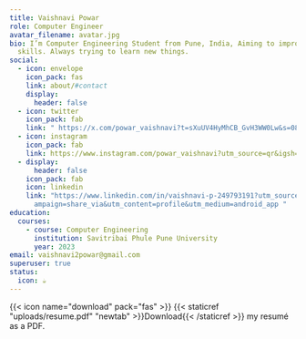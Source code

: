 ```yaml
---
title: Vaishnavi Powar
role: Computer Engineer
avatar_filename: avatar.jpg
bio: I’m Computer Engineering Student from Pune, India, Aiming to improve my
  skills. Always trying to learn new things.
social:
  - icon: envelope
    icon_pack: fas
    link: about/#contact
    display:
      header: false
  - icon: twitter
    icon_pack: fab
    link: " https://x.com/powar_vaishnavi?t=sXuUV4HyMhCB_GvH3WW0Lw&s=08 "
  - icon: instagram
    icon_pack: fab
    link: https://www.instagram.com/powar_vaishnavi?utm_source=qr&igsh=MWloMXNlc2E4bnU1dA==
  - display:
      header: false
    icon_pack: fab
    icon: linkedin
    link: "https://www.linkedin.com/in/vaishnavi-p-249793191?utm_source=share&utm_c\
      ampaign=share_via&utm_content=profile&utm_medium=android_app "
education:
  courses:
    - course: Computer Engineering
      institution: Savitribai Phule Pune University
      year: 2023
email: vaishnavi2powar@gmail.com
superuser: true
status:
  icon: ☕️
---
```



{{< icon name="download" pack="fas" >}} {{< staticref "uploads/resume.pdf" "newtab" >}}Download{{< /staticref >}} my resumé as a PDF.
